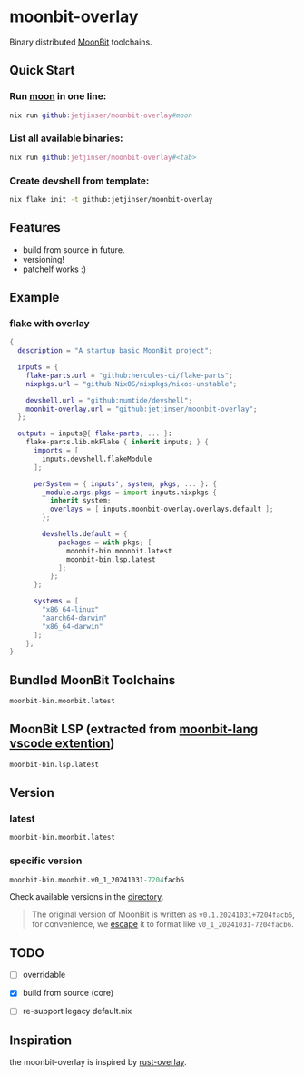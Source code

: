 # moonbit-overlay

Binary distributed [MoonBit](https://www.moonbitlang.com/) toolchains.

## Quick Start

### Run [moon](https://github.com/moonbitlang/moon) in one line:
```nix
nix run github:jetjinser/moonbit-overlay#moon
```

### List all available binaries:
```nix
nix run github:jetjinser/moonbit-overlay#<tab>
```

### Create devshell from template:
```bash
nix flake init -t github:jetjinser/moonbit-overlay
```

## Features
- build from source in future.
- versioning!
- patchelf works :)


## Example

### flake with overlay

```nix
{
  description = "A startup basic MoonBit project";

  inputs = {
    flake-parts.url = "github:hercules-ci/flake-parts";
    nixpkgs.url = "github:NixOS/nixpkgs/nixos-unstable";

    devshell.url = "github:numtide/devshell";
    moonbit-overlay.url = "github:jetjinser/moonbit-overlay";
  };

  outputs = inputs@{ flake-parts, ... }:
    flake-parts.lib.mkFlake { inherit inputs; } {
      imports = [
        inputs.devshell.flakeModule
      ];

      perSystem = { inputs', system, pkgs, ... }: {
        _module.args.pkgs = import inputs.nixpkgs {
          inherit system;
          overlays = [ inputs.moonbit-overlay.overlays.default ];
        };

        devshells.default = {
            packages = with pkgs; [
              moonbit-bin.moonbit.latest
              moonbit-bin.lsp.latest
            ];
          };
      };

      systems = [
        "x86_64-linux"
        "aarch64-darwin"
        "x86_64-darwin"
      ];
    };
}
```

## Bundled MoonBit Toolchains

```nix
moonbit-bin.moonbit.latest
```

## MoonBit LSP (extracted from [moonbit-lang vscode extention](https://marketplace.visualstudio.com/items?itemName=moonbit.moonbit-lang))

```nix
moonbit-bin.lsp.latest
```

## Version

### latest
```nix
moonbit-bin.moonbit.latest
```

### specific version
```nix
moonbit-bin.moonbit.v0_1_20241031-7204facb6
```
Check available versions in the [directory](versions/).

> The original version of MoonBit is written as `v0.1.20241031+7204facb6`,
> for convenience, we [escape](https://github.com/jetjinser/moonbit-overlay/blob/3464a68cf9a16d4d63f76de823ca9687bca2de2d/lib/moonbit-bin.nix#L22-L24)
> it to format like `v0_1_20241031-7204facb6`.

## TODO
- [ ] overridable
- [x] build from source (core)
- [ ] re-support legacy default.nix


## Inspiration
the moonbit-overlay is inspired by [rust-overlay](https://github.com/oxalica/rust-overlay).
